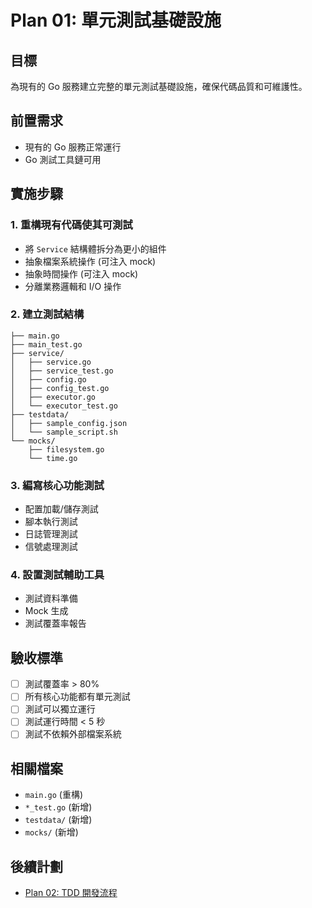 # Plan 01: 單元測試基礎設施

## 目標
為現有的 Go 服務建立完整的單元測試基礎設施，確保代碼品質和可維護性。

## 前置需求
- 現有的 Go 服務正常運行
- Go 測試工具鏈可用

## 實施步驟

### 1. 重構現有代碼使其可測試
- 將 `Service` 結構體拆分為更小的組件
- 抽象檔案系統操作 (可注入 mock)
- 抽象時間操作 (可注入 mock)
- 分離業務邏輯和 I/O 操作

### 2. 建立測試結構
```
├── main.go
├── main_test.go
├── service/
│   ├── service.go
│   ├── service_test.go
│   ├── config.go
│   ├── config_test.go
│   ├── executor.go
│   └── executor_test.go
├── testdata/
│   ├── sample_config.json
│   └── sample_script.sh
└── mocks/
    ├── filesystem.go
    └── time.go
```

### 3. 編寫核心功能測試
- 配置加載/儲存測試
- 腳本執行測試
- 日誌管理測試
- 信號處理測試

### 4. 設置測試輔助工具
- 測試資料準備
- Mock 生成
- 測試覆蓋率報告

## 驗收標準
- [ ] 測試覆蓋率 > 80%
- [ ] 所有核心功能都有單元測試
- [ ] 測試可以獨立運行
- [ ] 測試運行時間 < 5 秒
- [ ] 測試不依賴外部檔案系統

## 相關檔案
- `main.go` (重構)
- `*_test.go` (新增)
- `testdata/` (新增)
- `mocks/` (新增)

## 後續計劃
- [Plan 02: TDD 開發流程](02-tdd-workflow.md)